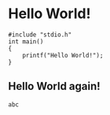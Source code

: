 # Hello World!

```
#include "stdio.h"
int main()
{
	printf("Hello World!");
}
```

## Hello World again!

    abc

